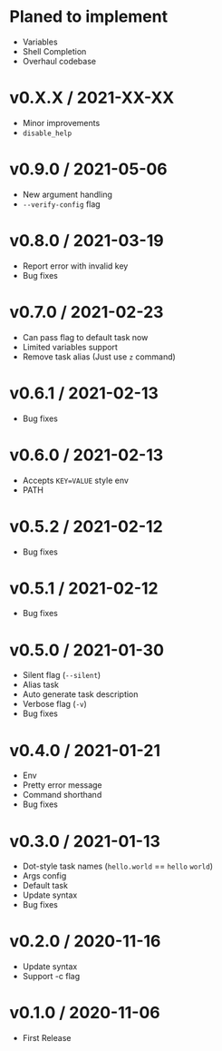 Planed to implement
===================

* Variables
* Shell Completion
* Overhaul codebase

v0.X.X / 2021-XX-XX
===================

* Minor improvements
* `disable_help`

v0.9.0 / 2021-05-06
===================

* New argument handling
* `--verify-config` flag

v0.8.0 / 2021-03-19
===================

* Report error with invalid key
* Bug fixes

v0.7.0 / 2021-02-23
===================

* Can pass flag to default task now
* Limited variables support
* Remove task alias (Just use `z` command)

v0.6.1 / 2021-02-13
===================

* Bug fixes

v0.6.0 / 2021-02-13
===================

* Accepts `KEY=VALUE` style env
* PATH

v0.5.2 / 2021-02-12
===================

* Bug fixes

v0.5.1 / 2021-02-12
===================

* Bug fixes

v0.5.0 / 2021-01-30
===================

* Silent flag (`--silent`)
* Alias task
* Auto generate task description
* Verbose flag (`-v`)
* Bug fixes

v0.4.0 / 2021-01-21
===================

* Env
* Pretty error message
* Command shorthand
* Bug fixes

v0.3.0 / 2021-01-13
===================

* Dot-style task names (`hello.world` == `hello` `world`)
* Args config
* Default task
* Update syntax
* Bug fixes

v0.2.0 / 2020-11-16
===================

* Update syntax
* Support -c flag

v0.1.0 / 2020-11-06
===================

* First Release
